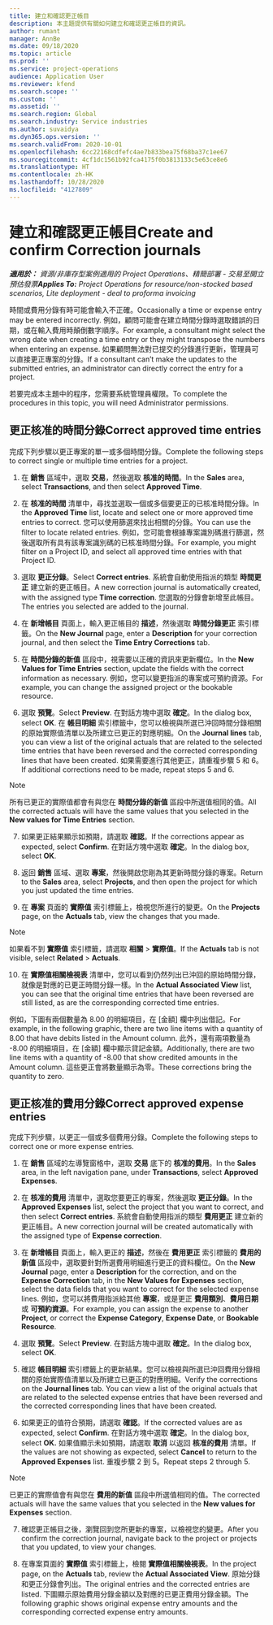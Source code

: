 ```yaml
---
title: 建立和確認更正帳目
description: 本主題提供有關如何建立和確認更正帳目的資訊。
author: rumant
manager: AnnBe
ms.date: 09/18/2020
ms.topic: article
ms.prod: ''
ms.service: project-operations
audience: Application User
ms.reviewer: kfend
ms.search.scope: ''
ms.custom: ''
ms.assetid: ''
ms.search.region: Global
ms.search.industry: Service industries
ms.author: suvaidya
ms.dyn365.ops.version: ''
ms.search.validFrom: 2020-10-01
ms.openlocfilehash: 6cc22168cdfefc4ae7b833bea75f68ba37c1ee67
ms.sourcegitcommit: 4cf1dc1561b92fca4175f0b3813133c5e63ce8e6
ms.translationtype: HT
ms.contentlocale: zh-HK
ms.lasthandoff: 10/28/2020
ms.locfileid: "4127809"
---
```

# <a name="create-and-confirm-correction-journals"></a><span data-ttu-id="b8231-103">建立和確認更正帳目</span><span class="sxs-lookup"><span data-stu-id="b8231-103">Create and confirm Correction journals</span></span>

<span data-ttu-id="b8231-104">_**適用於：** 資源/非庫存型案例適用的 Project Operations、精簡部署 - 交易至開立預估發票_</span><span class="sxs-lookup"><span data-stu-id="b8231-104">_**Applies To:** Project Operations for resource/non-stocked based scenarios, Lite deployment - deal to proforma invoicing_</span></span>

<span data-ttu-id="b8231-105">時間或費用分錄有時可能會輸入不正確。</span><span class="sxs-lookup"><span data-stu-id="b8231-105">Occasionally a time or expense entry may be entered incorrectly.</span></span> <span data-ttu-id="b8231-106">例如，顧問可能會在建立時間分錄時選取錯誤的日期，或在輸入費用時顛倒數字順序。</span><span class="sxs-lookup"><span data-stu-id="b8231-106">For example, a consultant might select the wrong date when creating a time entry or they might transpose the numbers when entering an expense.</span></span> <span data-ttu-id="b8231-107">如果顧問無法對已提交的分錄進行更新，管理員可以直接更正專案的分錄。</span><span class="sxs-lookup"><span data-stu-id="b8231-107">If a consultant can’t make the updates to the submitted entries, an administrator can directly correct the entry for a project.</span></span>

<span data-ttu-id="b8231-108">若要完成本主題中的程序，您需要系統管理員權限。</span><span class="sxs-lookup"><span data-stu-id="b8231-108">To complete the procedures in this topic, you will need Administrator permissions.</span></span>

## <a name="correct-approved-time-entries"></a><span data-ttu-id="b8231-109">更正核准的時間分錄</span><span class="sxs-lookup"><span data-stu-id="b8231-109">Correct approved time entries</span></span>     

<span data-ttu-id="b8231-110">完成下列步驟以更正專案的單一或多個時間分錄。</span><span class="sxs-lookup"><span data-stu-id="b8231-110">Complete the following steps to correct single or multiple time entries for a project.</span></span>

1. <span data-ttu-id="b8231-111">在 **銷售** 區域中，選取 **交易**，然後選取 **核准的時間**。</span><span class="sxs-lookup"><span data-stu-id="b8231-111">In the **Sales** area, select **Transactions**, and then select **Approved Time**.</span></span> 

2. <span data-ttu-id="b8231-112">在 **核准的時間** 清單中，尋找並選取一個或多個要更正的已核准時間分錄。</span><span class="sxs-lookup"><span data-stu-id="b8231-112">In the **Approved Time** list, locate and select one or more approved time entries to correct.</span></span> <span data-ttu-id="b8231-113">您可以使用篩選來找出相關的分錄。</span><span class="sxs-lookup"><span data-stu-id="b8231-113">You can use the filter to locate related entries.</span></span> <span data-ttu-id="b8231-114">例如，您可能會根據專案識別碼進行篩選，然後選取所有具有該專案識別碼的已核准時間分錄。</span><span class="sxs-lookup"><span data-stu-id="b8231-114">For example, you might filter on a Project ID, and select all approved time entries with that Project ID.</span></span>

3. <span data-ttu-id="b8231-115">選取 **更正分錄**。</span><span class="sxs-lookup"><span data-stu-id="b8231-115">Select **Correct entries**.</span></span> <span data-ttu-id="b8231-116">系統會自動使用指派的類型 **時間更正** 建立新的更正帳目。</span><span class="sxs-lookup"><span data-stu-id="b8231-116">A new correction journal is automatically created, with the assigned type **Time correction**.</span></span> <span data-ttu-id="b8231-117">您選取的分錄會新增至此帳目。</span><span class="sxs-lookup"><span data-stu-id="b8231-117">The entries you selected are added to the journal.</span></span> 

4. <span data-ttu-id="b8231-118">在 **新增帳目** 頁面上，輸入更正帳目的 **描述**，然後選取 **時間分錄更正** 索引標籤。</span><span class="sxs-lookup"><span data-stu-id="b8231-118">On the **New Journal** page, enter a **Description** for your correction journal, and then select the **Time Entry Corrections** tab.</span></span>  

5. <span data-ttu-id="b8231-119">在 **時間分錄的新值** 區段中，視需要以正確的資訊來更新欄位。</span><span class="sxs-lookup"><span data-stu-id="b8231-119">In the **New Values for Time Entries** section, update the fields with the correct information as necessary.</span></span> <span data-ttu-id="b8231-120">例如，您可以變更指派的專案或可預約資源。</span><span class="sxs-lookup"><span data-stu-id="b8231-120">For example, you can change the assigned project or the bookable resource.</span></span>

6. <span data-ttu-id="b8231-121">選取 **預覽**。</span><span class="sxs-lookup"><span data-stu-id="b8231-121">Select **Preview**.</span></span> <span data-ttu-id="b8231-122">在對話方塊中選取 **確定**。</span><span class="sxs-lookup"><span data-stu-id="b8231-122">In the dialog box, select **OK**.</span></span> <span data-ttu-id="b8231-123">在 **帳目明細** 索引標籤中，您可以檢視與所選已沖回時間分錄相關的原始實際值清單以及所建立已更正的對應明細。</span><span class="sxs-lookup"><span data-stu-id="b8231-123">On the **Journal lines** tab, you can view a list of the original actuals that are related to the selected time entries that have been reversed and the corrected corresponding lines that have been created.</span></span> <span data-ttu-id="b8231-124">如果需要進行其他更正，請重複步驟 5 和 6。</span><span class="sxs-lookup"><span data-stu-id="b8231-124">If additional corrections need to be made, repeat steps 5 and 6.</span></span> 

> [!NOTE]
> <span data-ttu-id="b8231-125">所有已更正的實際值都會有與您在 **時間分錄的新值** 區段中所選值相同的值。</span><span class="sxs-lookup"><span data-stu-id="b8231-125">All the corrected actuals will have the same values that you selected in the **New values for Time Entries** section.</span></span>

7. <span data-ttu-id="b8231-126">如果更正結果顯示如預期，請選取 **確認**。</span><span class="sxs-lookup"><span data-stu-id="b8231-126">If the corrections appear as expected, select **Confirm**.</span></span> <span data-ttu-id="b8231-127">在對話方塊中選取 **確定**。</span><span class="sxs-lookup"><span data-stu-id="b8231-127">In the dialog box, select **OK**.</span></span>

8. <span data-ttu-id="b8231-128">返回 **銷售** 區域、選取 **專案**，然後開啟您剛為其更新時間分錄的專案。</span><span class="sxs-lookup"><span data-stu-id="b8231-128">Return to the **Sales** area, select **Projects**, and then open the project for which you just updated the time entries.</span></span> 

9. <span data-ttu-id="b8231-129">在 **專案** 頁面的 **實際值** 索引標籤上，檢視您所進行的變更。</span><span class="sxs-lookup"><span data-stu-id="b8231-129">On the **Projects** page, on the **Actuals** tab, view the changes that you made.</span></span> 

> [!NOTE]
> <span data-ttu-id="b8231-130">如果看不到 **實際值** 索引標籤，請選取 **相關** > **實際值**。</span><span class="sxs-lookup"><span data-stu-id="b8231-130">If the **Actuals** tab is not visible, select **Related** > **Actuals**.</span></span>  

10. <span data-ttu-id="b8231-131">在 **實際值相關檢視表** 清單中，您可以看到仍然列出已沖回的原始時間分錄，就像是對應的已更正時間分錄一樣。</span><span class="sxs-lookup"><span data-stu-id="b8231-131">In the **Actual Associated View** list, you can see that the original time entries that have been reversed are still listed, as are the corresponding corrected time entries.</span></span> 

<span data-ttu-id="b8231-132">例如，下圖有兩個數量為 8.00 的明細項目，在 [金額] 欄中列出借記。</span><span class="sxs-lookup"><span data-stu-id="b8231-132">For example, in the following graphic, there are two line items with a quantity of 8.00 that have debits listed in the Amount column.</span></span> <span data-ttu-id="b8231-133">此外，還有兩項數量為 -8.00 的明細項目，在 [金額] 欄中顯示貸記金額。</span><span class="sxs-lookup"><span data-stu-id="b8231-133">Additionally, there are two line items with a quantity of -8.00 that show credited amounts in the Amount column.</span></span> <span data-ttu-id="b8231-134">這些更正會將數量顯示為零。</span><span class="sxs-lookup"><span data-stu-id="b8231-134">These corrections bring the quantity to zero.</span></span>

 
## <a name="correct-approved-expense-entries"></a><span data-ttu-id="b8231-135">更正核准的費用分錄</span><span class="sxs-lookup"><span data-stu-id="b8231-135">Correct approved expense entries</span></span>

<span data-ttu-id="b8231-136">完成下列步驟，以更正一個或多個費用分錄。</span><span class="sxs-lookup"><span data-stu-id="b8231-136">Complete the following steps to correct one or more expense entries.</span></span> 

1. <span data-ttu-id="b8231-137">在 **銷售** 區域的左導覽窗格中，選取 **交易** 底下的 **核准的費用**。</span><span class="sxs-lookup"><span data-stu-id="b8231-137">In the **Sales** area, in the left navigation pane, under **Transactions**, select **Approved Expenses**.</span></span>

2. <span data-ttu-id="b8231-138">在 **核准的費用** 清單中，選取您要更正的專案，然後選取 **更正分錄**。</span><span class="sxs-lookup"><span data-stu-id="b8231-138">In the **Approved Expenses** list, select the project that you want to correct, and then select **Correct entries**.</span></span> <span data-ttu-id="b8231-139">系統會自動使用指派的類型 **費用更正** 建立新的更正帳目。</span><span class="sxs-lookup"><span data-stu-id="b8231-139">A new correction journal will be created automatically with the assigned type of **Expense correction**.</span></span> 

3. <span data-ttu-id="b8231-140">在 **新增帳目** 頁面上，輸入更正的 **描述**，然後在 **費用更正** 索引標籤的 **費用的新值** 區段中，選取要針對所選費用明細進行更正的資料欄位。</span><span class="sxs-lookup"><span data-stu-id="b8231-140">On the **New Journal** page, enter a **Description** for the correction, and on the **Expense Correction** tab, in the **New Values for Expenses** section, select the data fields that you want to correct for the selected expense lines.</span></span> <span data-ttu-id="b8231-141">例如，您可以將費用指派給其他 **專案**，或是更正 **費用類別**、**費用日期** 或 **可預約資源**。</span><span class="sxs-lookup"><span data-stu-id="b8231-141">For example, you can assign the expense to another **Project**, or correct the **Expense Category**, **Expense Date**, or **Bookable Resource**.</span></span>

4. <span data-ttu-id="b8231-142">選取 **預覽**。</span><span class="sxs-lookup"><span data-stu-id="b8231-142">Select **Preview**.</span></span> <span data-ttu-id="b8231-143">在對話方塊中選取 **確定**。</span><span class="sxs-lookup"><span data-stu-id="b8231-143">In the dialog box, select **OK**.</span></span> 

5. <span data-ttu-id="b8231-144">確認 **帳目明細** 索引標籤上的更新結果。您可以檢視與所選已沖回費用分錄相關的原始實際值清單以及所建立已更正的對應明細。</span><span class="sxs-lookup"><span data-stu-id="b8231-144">Verify the corrections on the **Journal lines** tab. You can view a list of the original actuals that are related to the selected expense entries that have been reversed and the corrected corresponding lines that have been created.</span></span>

6. <span data-ttu-id="b8231-145">如果更正的值符合預期，請選取 **確認**。</span><span class="sxs-lookup"><span data-stu-id="b8231-145">If the corrected values are as expected, select **Confirm**.</span></span> <span data-ttu-id="b8231-146">在對話方塊中選取 **確定**。</span><span class="sxs-lookup"><span data-stu-id="b8231-146">In the dialog box, select **OK.**</span></span> <span data-ttu-id="b8231-147">如果值顯示未如預期，請選取 **取消** 以返回 **核准的費用** 清單。</span><span class="sxs-lookup"><span data-stu-id="b8231-147">If the values are not showing as expected, select **Cancel** to return to the **Approved Expenses** list.</span></span> <span data-ttu-id="b8231-148">重複步驟 2 到 5。</span><span class="sxs-lookup"><span data-stu-id="b8231-148">Repeat steps 2 through 5.</span></span> 

> [!NOTE]
> <span data-ttu-id="b8231-149">已更正的實際值會有與您在 **費用的新值** 區段中所選值相同的值。</span><span class="sxs-lookup"><span data-stu-id="b8231-149">The corrected actuals will have the same values that you selected in the **New values for Expenses** section.</span></span>

7. <span data-ttu-id="b8231-150">確認更正帳目之後，瀏覽回到您所更新的專案，以檢視您的變更。</span><span class="sxs-lookup"><span data-stu-id="b8231-150">After you confirm the correction journal, navigate back to the project or projects that you updated, to view your changes.</span></span>  

8. <span data-ttu-id="b8231-151">在專案頁面的 **實際值** 索引標籤上，檢閱 **實際值相關檢視表**。</span><span class="sxs-lookup"><span data-stu-id="b8231-151">In the project page, on the **Actuals** tab, review the **Actual Associated View**.</span></span> <span data-ttu-id="b8231-152">原始分錄和更正分錄會列出。</span><span class="sxs-lookup"><span data-stu-id="b8231-152">The original entries and the corrected entries are listed.</span></span> <span data-ttu-id="b8231-153">下圖顯示原始費用分錄金額以及對應的已更正費用分錄金額。</span><span class="sxs-lookup"><span data-stu-id="b8231-153">The following graphic shows original expense entry amounts and the corresponding corrected expense entry amounts.</span></span> 


